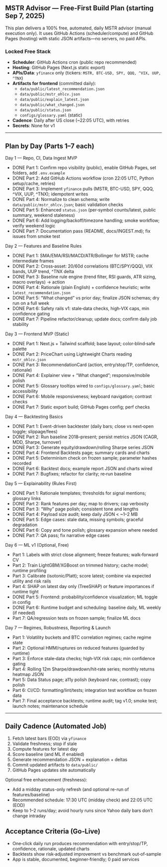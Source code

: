 ## MSTR Advisor — Free-First Build Plan (starting Sep 7, 2025)

This plan delivers a 100% free, automated, daily MSTR advisor (manual execution only). It uses GitHub Actions (scheduler/compute) and GitHub Pages (hosting) with static JSON artifacts—no servers, no paid APIs.

### Locked Free Stack
- **Scheduler**: GitHub Actions cron (public repo recommended)
- **Hosting**: GitHub Pages (Next.js static export)
- **APIs/Data**: `yfinance` only (tickers: `MSTR, BTC-USD, SPY, QQQ, ^VIX, UUP, ^TNX`)
- **Artifacts for frontend** (committed daily):
  - `data/public/latest_recommendation.json`
  - `data/public/mstr_ohlcv.json`
  - `data/public/explain_latest.json`
  - `data/public/what_changed.json`
  - `data/public/status.json`
  - `configs/glossary.yaml` (static)
- **Cadence**: Daily after US close (~22:05 UTC), with retries
- **Secrets**: None for v1

---

## Plan by Day (Parts 1–7 each)

Day 1 — Repo, CI, Data Ingest MVP
- DONE Part 1: Confirm repo visibility (public), enable GitHub Pages, set folders, add `.env.example`
- DONE Part 2: Add GitHub Actions workflow (cron 22:05 UTC, Python setup/cache, retries)
- DONE Part 3: Implement `yfinance` pulls (MSTR, BTC-USD, SPY, QQQ, ^VIX, UUP, ^TNX); idempotent writes
- DONE Part 4: Normalize to clean schema; write `data/public/mstr_ohlcv.json`; basic validation checks
- DONE Part 5: Enhanced `status.json` (per‑symbol counts/latest, public summary, weekend staleness)
- DONE Part 6: Add logging/backoff/timezone handling; smoke workflow; verify weekend logic
- DONE Part 7: Documentation pass (README, docs/INGEST.md); fix issues from smoke test

Day 2 — Features and Baseline Rules
- DONE Part 1: SMA/EMA/RSI/MACD/ATR/Bollinger for MSTR; cache intermediate frames
- DONE Part 2: Cross‑asset: 20/60d correlations (BTC/SPY/QQQ), VIX bands, UUP trend, ^TNX delta
- DONE Part 3: Baseline rule engine (trend filter, RSI guards, ATR sizing, macro overlays) → action
- DONE Part 4: Rationale (plain English) + confidence heuristic; write `latest_recommendation.json`
- DONE Part 5: “What changed” vs prior day; finalize JSON schemas; dry run on a full week
- DONE Part 6: Safety rails v1: stale‑data checks, high‑VIX caps, min confidence gating
- DONE Part 7: Pipeline refactor/cleanup; update docs; confirm daily job stability

Day 3 — Frontend MVP (Static)
- DONE Part 1: Next.js + Tailwind scaffold; base layout; color‑blind‑safe palette
- DONE Part 2: PriceChart using Lightweight Charts reading `mstr_ohlcv.json`
- DONE Part 3: RecommendationCard (action, entry/stop/TP, confidence, rationale)
- DONE Part 4: Explainer view + “What changed”; responsive/mobile polish
- DONE Part 5: Glossary tooltips wired to `configs/glossary.yaml`; basic accessibility
- DONE Part 6: Mobile responsiveness; keyboard navigation; contrast checks
- DONE Part 7: Static export build; GitHub Pages config; perf checks

Day 4 — Backtesting Basics
- DONE Part 1: Event-driven backtester (daily bars; close vs next‑open toggle; slippage/fees)
- DONE Part 2: Run baseline 2018–present; persist metrics JSON (CAGR, MDD, Sharpe, turnover)
- DONE Part 3: Generate equity/drawdown/rolling Sharpe series JSON
- DONE Part 4: Frontend Backtests page; summary cards and charts
- DONE Part 5: Determinism check on frozen sample; parameter hashes recorded
- DONE Part 6: Backtest docs; example report JSON and charts wired
- DONE Part 7: Bugfixes; refactor for clarity; re‑run baseline

Day 5 — Explainability (Rules First)
- DONE Part 1: Rationale templates; thresholds for signal mentions; glossary links
- DONE Part 2: Rank features per day; map to drivers; cap verbosity
- DONE Part 3: “Why” page polish; consistent tone and lengths
- DONE Part 4: Payload size audit; keep daily JSON < ~1–2 MB
- DONE Part 5: Edge cases: stale data, missing symbols; graceful degradation
- DONE Part 6: Copy and tone polish; glossary expansion where needed
- DONE Part 7: QA pass; fix narrative edge cases

Day 6 — ML v1 (Optional, Free)
- Part 1: Labels with strict close alignment; freeze features; walk‑forward CV
- Part 2: Train LightGBM/XGBoost on trimmed history; cache model; runtime profiling
- Part 3: Calibrate (isotonic/Platt); score latest; combine via expected utility and risk rails
- Part 4: SHAP on latest day only (TreeSHAP) or feature importances if runtime tight
- DONE Part 5: Frontend: probability/confidence visualization; ML toggle in config
- DONE Part 6: Runtime budget and scheduling: baseline daily, ML weekly (if needed)
- Part 7: QA/regression tests on frozen sample; finalize ML docs

Day 7 — Regimes, Robustness, Reporting & Launch
- Part 1: Volatility buckets and BTC correlation regimes; cache regime state
- Part 2: Optional HMM/ruptures on reduced features (guarded by runtime)
- Part 3: Enforce stale‑data checks; high‑VIX risk caps; min confidence gating
- Part 4: Rolling 12m Sharpe/drawdown/hit‑rate series; monthly returns heatmap JSON
- Part 5: Data Status page; a11y polish (keyboard nav, contrast); copy polish
- Part 6: CI/CD: formatting/lint/tests; integration test workflow on frozen data
- Part 7: Final acceptance backtests; runtime audit; tag v1.0; smoke test; launch notes; maintenance schedule

---

## Daily Cadence (Automated Job)
1) Fetch latest bars (EOD) via `yfinance`
2) Validate freshness; stop if stale
3) Compute features for latest day
4) Score baseline (and ML if enabled)
5) Generate recommendation JSON + explanation + deltas
6) Commit updated artifacts to `data/public/`
7) GitHub Pages updates site automatically

Optional free enhancement (freshness):
- Add a midday status-only refresh (and optional re-run of features/baseline)
- Recommended schedule: 17:30 UTC (midday check) and 22:05 UTC (EOD)
- Keep to 1–2 runs/day; avoid hourly runs since Yahoo daily bars don’t change intraday

## Acceptance Criteria (Go‑Live)
- One‑click daily run produces recommendation with entry/stop/TP, confidence, rationale, updated charts
- Backtests show risk‑adjusted improvement vs benchmark out‑of‑sample
- App is stable, documented, beginner‑friendly; 0 paid services


